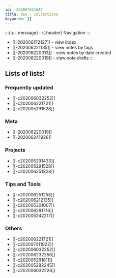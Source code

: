 ```yaml
---
id: -202007021644
title: 010 - Collections
keywords: []
---
```


:::{.ui .message}
:::{.header}
Navigation
:::
- [[-202006172127]] - view index
- [[-202006221135]] - view notes by tags 
- [[-202006220013]] - view notes by date created 
- [[-202006220019]] - view note drafts
:::

## Lists of lists!

### Frequently updated
- [[-c202006032252]] <!-- Musical Timeline -->
- [[-c202006221721]] <!-- Cool Things -->
- [[-c202005291528]] <!-- Current Projects -->

### Meta
- [[-202006220019]] <!-- Nursery -->
- [[-202006241926]] <!-- Compost Bin -->

### Projects
- [[-c202005291430]] <!-- Potential Projects -->
- [[-c202005291528]] <!-- Current Projects -->
- [[-c202006251328]] <!-- Completed Projects -->

### Tips and Tools
- [[-c202006251258]] <!-- Academic Tips and Tools -->
- [[-c202006212135]] <!-- Design Tips and Tools -->
- [[-c202005301007]] <!-- Craft Tips and Tools -->
- [[-c202006291716]] <!-- Music Tips and Tools -->
- [[-c202005242217]] <!-- Tech Tips and Tools -->

### Others
- [[-c202006221721]] <!-- Cool Things -->
- [[-c202007011922]] <!-- Interesting People -->
- [[-c202006032252]] <!-- Musical Timeline -->
- [[-c202006232256]] <!-- Poems -->
- [[-c202005281811]] <!-- Printables -->
- [[-c202005282245]] <!-- Recipes -->
- [[-c202006032226]] <!-- Writings -->
